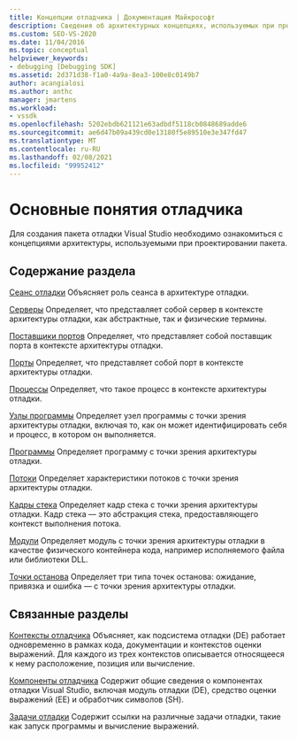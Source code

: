 ```yaml
---
title: Концепции отладчика | Документация Майкрософт
description: Сведения об архитектурных концепциях, используемых при проектировании пакета отладки Visual Studio для упрощения создания этого пакета.
ms.custom: SEO-VS-2020
ms.date: 11/04/2016
ms.topic: conceptual
helpviewer_keywords:
- debugging [Debugging SDK]
ms.assetid: 2d371d38-f1a0-4a9a-8ea3-100e8c0149b7
author: acangialosi
ms.author: anthc
manager: jmartens
ms.workload:
- vssdk
ms.openlocfilehash: 5202ebdb621121e63adbdf5118cb0848689adde6
ms.sourcegitcommit: ae6d47b09a439cd0e13180f5e89510e3e347fd47
ms.translationtype: MT
ms.contentlocale: ru-RU
ms.lasthandoff: 02/08/2021
ms.locfileid: "99952412"
---
```

# <a name="debugger-concepts"></a>Основные понятия отладчика
Для создания пакета отладки Visual Studio необходимо ознакомиться с концепциями архитектуры, используемыми при проектировании пакета.

## <a name="in-this-section"></a>Содержание раздела
 [Сеанс отладки](../../extensibility/debugger/debug-session.md) Объясняет роль сеанса в архитектуре отладки.

 [Серверы](../../extensibility/debugger/servers-visual-studio-sdk.md) Определяет, что представляет собой сервер в контексте архитектуры отладки, как абстрактные, так и физические термины.

 [Поставщики портов](../../extensibility/debugger/port-suppliers.md) Определяет, что представляет собой поставщик порта в контексте архитектуры отладки.

 [Порты](../../extensibility/debugger/ports.md) Определяет, что представляет собой порт в контексте архитектуры отладки.

 [Процессы](../../extensibility/debugger/processes.md) Определяет, что такое процесс в контексте архитектуры отладки.

 [Узлы программы](../../extensibility/debugger/program-nodes.md) Определяет узел программы с точки зрения архитектуры отладки, включая то, как он может идентифицировать себя и процесс, в котором он выполняется.

 [Программы](../../extensibility/debugger/programs.md) Определяет программу с точки зрения архитектуры отладки.

 [Потоки](../../extensibility/debugger/threads.md) Определяет характеристики потоков с точки зрения архитектуры отладки.

 [Кадры стека](../../extensibility/debugger/stack-frames.md) Определяет кадр стека с точки зрения архитектуры отладки. Кадр стека — это абстракция стека, предоставляющего контекст выполнения потока.

 [Модули](../../extensibility/debugger/modules.md) Определяет модуль с точки зрения архитектуры отладки в качестве физического контейнера кода, например исполняемого файла или библиотеки DLL.

 [Точки останова](../../extensibility/debugger/breakpoints-visual-studio-sdk.md) Определяет три типа точек останова: ожидание, привязка и ошибка — с точки зрения архитектуры отладки.

## <a name="related-sections"></a>Связанные разделы
 [Контексты отладчика](../../extensibility/debugger/debugger-contexts.md) Объясняет, как подсистема отладки (DE) работает одновременно в рамках кода, документации и контекстов оценки выражений. Для каждого из трех контекстов описывается относящееся к нему расположение, позиция или вычисление.

 [Компоненты отладчика](../../extensibility/debugger/debugger-components.md) Содержит общие сведения о компонентах отладки Visual Studio, включая модуль отладки (DE), средство оценки выражений (EE) и обработчик символов (SH).

 [Задачи отладки](../../extensibility/debugger/debugging-tasks.md) Содержит ссылки на различные задачи отладки, такие как запуск программы и вычисление выражений.
